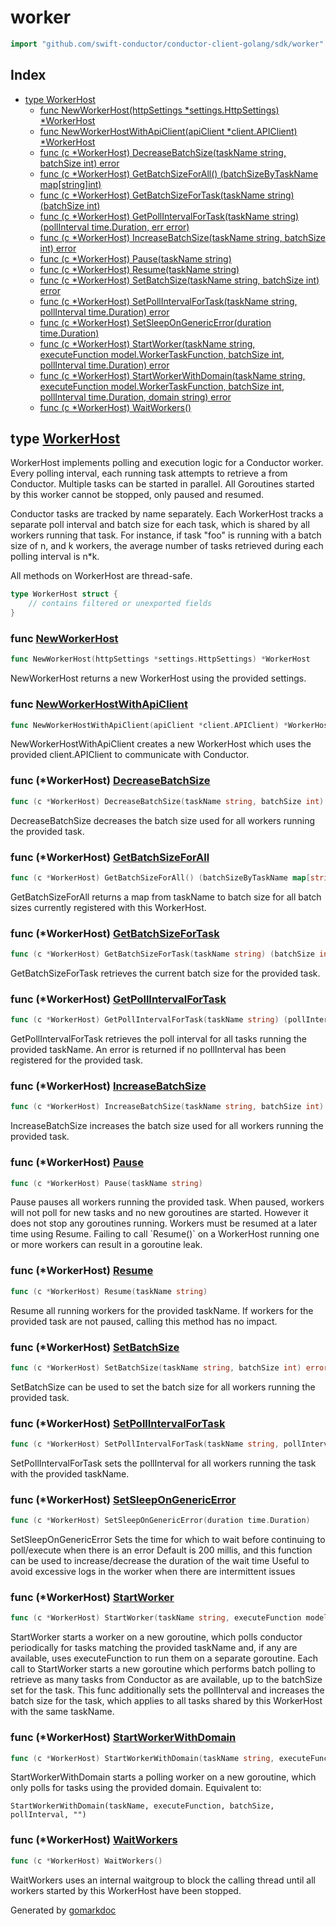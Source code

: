 <!-- Code generated by gomarkdoc. DO NOT EDIT -->

# worker

```go
import "github.com/swift-conductor/conductor-client-golang/sdk/worker"
```

## Index

- [type WorkerHost](<#WorkerHost>)
  - [func NewWorkerHost\(httpSettings \*settings.HttpSettings\) \*WorkerHost](<#NewWorkerHost>)
  - [func NewWorkerHostWithApiClient\(apiClient \*client.APIClient\) \*WorkerHost](<#NewWorkerHostWithApiClient>)
  - [func \(c \*WorkerHost\) DecreaseBatchSize\(taskName string, batchSize int\) error](<#WorkerHost.DecreaseBatchSize>)
  - [func \(c \*WorkerHost\) GetBatchSizeForAll\(\) \(batchSizeByTaskName map\[string\]int\)](<#WorkerHost.GetBatchSizeForAll>)
  - [func \(c \*WorkerHost\) GetBatchSizeForTask\(taskName string\) \(batchSize int\)](<#WorkerHost.GetBatchSizeForTask>)
  - [func \(c \*WorkerHost\) GetPollIntervalForTask\(taskName string\) \(pollInterval time.Duration, err error\)](<#WorkerHost.GetPollIntervalForTask>)
  - [func \(c \*WorkerHost\) IncreaseBatchSize\(taskName string, batchSize int\) error](<#WorkerHost.IncreaseBatchSize>)
  - [func \(c \*WorkerHost\) Pause\(taskName string\)](<#WorkerHost.Pause>)
  - [func \(c \*WorkerHost\) Resume\(taskName string\)](<#WorkerHost.Resume>)
  - [func \(c \*WorkerHost\) SetBatchSize\(taskName string, batchSize int\) error](<#WorkerHost.SetBatchSize>)
  - [func \(c \*WorkerHost\) SetPollIntervalForTask\(taskName string, pollInterval time.Duration\) error](<#WorkerHost.SetPollIntervalForTask>)
  - [func \(c \*WorkerHost\) SetSleepOnGenericError\(duration time.Duration\)](<#WorkerHost.SetSleepOnGenericError>)
  - [func \(c \*WorkerHost\) StartWorker\(taskName string, executeFunction model.WorkerTaskFunction, batchSize int, pollInterval time.Duration\) error](<#WorkerHost.StartWorker>)
  - [func \(c \*WorkerHost\) StartWorkerWithDomain\(taskName string, executeFunction model.WorkerTaskFunction, batchSize int, pollInterval time.Duration, domain string\) error](<#WorkerHost.StartWorkerWithDomain>)
  - [func \(c \*WorkerHost\) WaitWorkers\(\)](<#WorkerHost.WaitWorkers>)


<a name="WorkerHost"></a>
## type [WorkerHost](<https://github.com/swift-conductor/conductor-client-golang/blob/main/sdk/worker/worker_host.go#L48-L64>)

WorkerHost implements polling and execution logic for a Conductor worker. Every polling interval, each running task attempts to retrieve a from Conductor. Multiple tasks can be started in parallel. All Goroutines started by this worker cannot be stopped, only paused and resumed.

Conductor tasks are tracked by name separately. Each WorkerHost tracks a separate poll interval and batch size for each task, which is shared by all workers running that task. For instance, if task "foo" is running with a batch size of n, and k workers, the average number of tasks retrieved during each polling interval is n\*k.

All methods on WorkerHost are thread\-safe.

```go
type WorkerHost struct {
    // contains filtered or unexported fields
}
```

<a name="NewWorkerHost"></a>
### func [NewWorkerHost](<https://github.com/swift-conductor/conductor-client-golang/blob/main/sdk/worker/worker_host.go#L67>)

```go
func NewWorkerHost(httpSettings *settings.HttpSettings) *WorkerHost
```

NewWorkerHost returns a new WorkerHost using the provided settings.

<a name="NewWorkerHostWithApiClient"></a>
### func [NewWorkerHostWithApiClient](<https://github.com/swift-conductor/conductor-client-golang/blob/main/sdk/worker/worker_host.go#L76>)

```go
func NewWorkerHostWithApiClient(apiClient *client.APIClient) *WorkerHost
```

NewWorkerHostWithApiClient creates a new WorkerHost which uses the provided client.APIClient to communicate with Conductor.

<a name="WorkerHost.DecreaseBatchSize"></a>
### func \(\*WorkerHost\) [DecreaseBatchSize](<https://github.com/swift-conductor/conductor-client-golang/blob/main/sdk/worker/worker_host.go#L162>)

```go
func (c *WorkerHost) DecreaseBatchSize(taskName string, batchSize int) error
```

DecreaseBatchSize decreases the batch size used for all workers running the provided task.

<a name="WorkerHost.GetBatchSizeForAll"></a>
### func \(\*WorkerHost\) [GetBatchSizeForAll](<https://github.com/swift-conductor/conductor-client-golang/blob/main/sdk/worker/worker_host.go#L512>)

```go
func (c *WorkerHost) GetBatchSizeForAll() (batchSizeByTaskName map[string]int)
```

GetBatchSizeForAll returns a map from taskName to batch size for all batch sizes currently registered with this WorkerHost.

<a name="WorkerHost.GetBatchSizeForTask"></a>
### func \(\*WorkerHost\) [GetBatchSizeForTask](<https://github.com/swift-conductor/conductor-client-golang/blob/main/sdk/worker/worker_host.go#L523>)

```go
func (c *WorkerHost) GetBatchSizeForTask(taskName string) (batchSize int)
```

GetBatchSizeForTask retrieves the current batch size for the provided task.

<a name="WorkerHost.GetPollIntervalForTask"></a>
### func \(\*WorkerHost\) [GetPollIntervalForTask](<https://github.com/swift-conductor/conductor-client-golang/blob/main/sdk/worker/worker_host.go#L500>)

```go
func (c *WorkerHost) GetPollIntervalForTask(taskName string) (pollInterval time.Duration, err error)
```

GetPollIntervalForTask retrieves the poll interval for all tasks running the provided taskName. An error is returned if no pollInterval has been registered for the provided task.

<a name="WorkerHost.IncreaseBatchSize"></a>
### func \(\*WorkerHost\) [IncreaseBatchSize](<https://github.com/swift-conductor/conductor-client-golang/blob/main/sdk/worker/worker_host.go#L139>)

```go
func (c *WorkerHost) IncreaseBatchSize(taskName string, batchSize int) error
```

IncreaseBatchSize increases the batch size used for all workers running the provided task.

<a name="WorkerHost.Pause"></a>
### func \(\*WorkerHost\) [Pause](<https://github.com/swift-conductor/conductor-client-golang/blob/main/sdk/worker/worker_host.go#L188>)

```go
func (c *WorkerHost) Pause(taskName string)
```

Pause pauses all workers running the provided task. When paused, workers will not poll for new tasks and no new goroutines are started. However it does not stop any goroutines running. Workers must be resumed at a later time using Resume. Failing to call \`Resume\(\)\` on a WorkerHost running one or more workers can result in a goroutine leak.

<a name="WorkerHost.Resume"></a>
### func \(\*WorkerHost\) [Resume](<https://github.com/swift-conductor/conductor-client-golang/blob/main/sdk/worker/worker_host.go#L196>)

```go
func (c *WorkerHost) Resume(taskName string)
```

Resume all running workers for the provided taskName. If workers for the provided task are not paused, calling this method has no impact.

<a name="WorkerHost.SetBatchSize"></a>
### func \(\*WorkerHost\) [SetBatchSize](<https://github.com/swift-conductor/conductor-client-golang/blob/main/sdk/worker/worker_host.go#L114>)

```go
func (c *WorkerHost) SetBatchSize(taskName string, batchSize int) error
```

SetBatchSize can be used to set the batch size for all workers running the provided task.

<a name="WorkerHost.SetPollIntervalForTask"></a>
### func \(\*WorkerHost\) [SetPollIntervalForTask](<https://github.com/swift-conductor/conductor-client-golang/blob/main/sdk/worker/worker_host.go#L490>)

```go
func (c *WorkerHost) SetPollIntervalForTask(taskName string, pollInterval time.Duration) error
```

SetPollIntervalForTask sets the pollInterval for all workers running the task with the provided taskName.

<a name="WorkerHost.SetSleepOnGenericError"></a>
### func \(\*WorkerHost\) [SetSleepOnGenericError](<https://github.com/swift-conductor/conductor-client-golang/blob/main/sdk/worker/worker_host.go#L91>)

```go
func (c *WorkerHost) SetSleepOnGenericError(duration time.Duration)
```

SetSleepOnGenericError Sets the time for which to wait before continuing to poll/execute when there is an error Default is 200 millis, and this function can be used to increase/decrease the duration of the wait time Useful to avoid excessive logs in the worker when there are intermittent issues

<a name="WorkerHost.StartWorker"></a>
### func \(\*WorkerHost\) [StartWorker](<https://github.com/swift-conductor/conductor-client-golang/blob/main/sdk/worker/worker_host.go#L109>)

```go
func (c *WorkerHost) StartWorker(taskName string, executeFunction model.WorkerTaskFunction, batchSize int, pollInterval time.Duration) error
```

StartWorker starts a worker on a new goroutine, which polls conductor periodically for tasks matching the provided taskName and, if any are available, uses executeFunction to run them on a separate goroutine. Each call to StartWorker starts a new goroutine which performs batch polling to retrieve as many tasks from Conductor as are available, up to the batchSize set for the task. This func additionally sets the pollInterval and increases the batch size for the task, which applies to all tasks shared by this WorkerHost with the same taskName.

<a name="WorkerHost.StartWorkerWithDomain"></a>
### func \(\*WorkerHost\) [StartWorkerWithDomain](<https://github.com/swift-conductor/conductor-client-golang/blob/main/sdk/worker/worker_host.go#L99>)

```go
func (c *WorkerHost) StartWorkerWithDomain(taskName string, executeFunction model.WorkerTaskFunction, batchSize int, pollInterval time.Duration, domain string) error
```

StartWorkerWithDomain starts a polling worker on a new goroutine, which only polls for tasks using the provided domain. Equivalent to:

```
StartWorkerWithDomain(taskName, executeFunction, batchSize, pollInterval, "")
```

<a name="WorkerHost.WaitWorkers"></a>
### func \(\*WorkerHost\) [WaitWorkers](<https://github.com/swift-conductor/conductor-client-golang/blob/main/sdk/worker/worker_host.go#L210>)

```go
func (c *WorkerHost) WaitWorkers()
```

WaitWorkers uses an internal waitgroup to block the calling thread until all workers started by this WorkerHost have been stopped.

Generated by [gomarkdoc](<https://github.com/princjef/gomarkdoc>)
